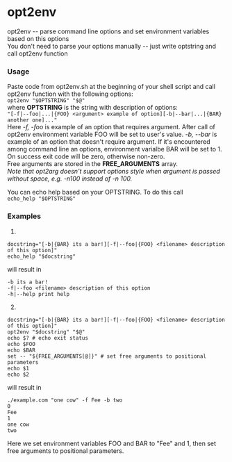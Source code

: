 opt2env
======

opt2env -- parse command line options and set environment variables based on this options  
You don't need to parse your options manually -- just write optstring and call opt2env function

### Usage
Paste code from opt2env.sh at the beginning of your shell script and call opt2env function with the following options:  
`opt2env "$OPTSTRING" "$@"`  
where **OPTSTRING** is the string with description of options:  
`"[-f|--foo|...|{FOO} <argument> example of option][-b|--bar|...|{BAR} another one]..."`  
Here *-f, -foo* is example of an option that requires argument. After call of opt2env environment variable FOO will be set to user's value.
*-b, --bar* is example of an option that doesn't require argument. If it's encountered among command line an options, environment varialbe BAR will be set to 1.  
On success exit code will be zero, otherwise non-zero.  
Free arguments are stored in the **FREE_ARGUMENTS** array.  
*Note that opt2arg doesn't support options style when argument is passed without space, e.g. -n100 instead of -n 100.*

You can echo help based on your OPTSTRING. To do this call  
`echo_help "$OPTSTRING"`  

### Examples
1.

    docstring="[-b|{BAR} its a bar!][-f|--foo|{FOO} <filename> description of this option]"
    echo_help "$docstring"
will result in

    -b its a bar!
    -f|--foo <filename> description of this option
    -h|--help print help
    
2.

    docstring="[-b|{BAR} its a bar!][-f|--foo|{FOO} <filename> description of this option]"
    opt2env "$docstring" "$@"
    echo $? # echo exit status
    echo $FOO
    echo $BAR
    set -- "${FREE_ARGUMENTS[@]}" # set free arguments to positional parameters
    echo $1
    echo $2

will result in

    ./example.com "one cow" -f Fee -b two
    0
    Fee
    1
    one cow
    two


Here we set environment variables FOO and BAR to "Fee" and 1, then set free arguments to positional parameters.

